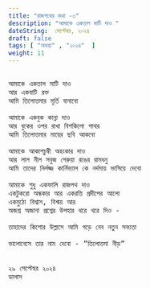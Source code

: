 ```yaml
---
title: "রাজপথের কথা -৩"
description: "আমাকে একতাল মাটি দাও "
dateString:  সেপ্টেম্বর, ২০২৪
draft: false
tags: [ "অভয়া" , "২০২৪"  ]
weight: 11
---
```



<pre>

আমাকে একতাল মাটি দাও 
আর একবাটি রক্ত 
আমি তিলোত্তমার মূর্তি বানাবো 

আমাকে একবুক কান্না দাও 
আর বুকের ওপর রাখা বিশকিলো পাথর 
আমি তিলোত্তমার মায়ের ছবি আকবো 

আমাকে আকাশচুম্বী অহংকার দাও 
আর লাল নীল সবুজ গেরুয়া রঙের রামধনু 
আমি তাদের নির্লজ্জ কার্নিভ্যাল কে নর্দমায় ভাসিয়ে দেবো 

আমাকে শুধু একফালি রাজপথ দাও 
একটুকরো অন্ধকার আর একরত্তি প্রদীপের আলো 
একমুঠো বিশ্বাস, বিশ্ময় আর 
অজশ্র অজানা প্রশ্নের উপহার থরে থরে দিও - 

তাহাদের কিশোর উল্লাসে আমি গড়ে নেব নতুন সভ্যতা 

ভালোবেসে তার নাম দেবো - ”তিলোত্তমা নীড়” 


২৯ সেপ্টেন্বর ২০২৪ 
ডালাস 
<pre>
